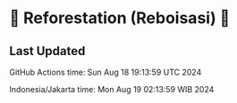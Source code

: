 
# 🌳 Reforestation (Reboisasi) 🌲

## Last Updated

GitHub Actions time: Sun Aug 18 19:13:59 UTC 2024

Indonesia/Jakarta time: Mon Aug 19 02:13:59 WIB 2024
